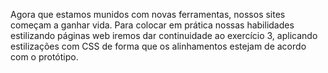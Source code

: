 Agora que estamos munidos com novas ferramentas, nossos sites começam a ganhar vida. 
Para colocar em prática nossas habilidades estilizando páginas web iremos dar continuidade ao exercício 3, 
aplicando estilizações com CSS de forma que os alinhamentos estejam de acordo com o protótipo.
